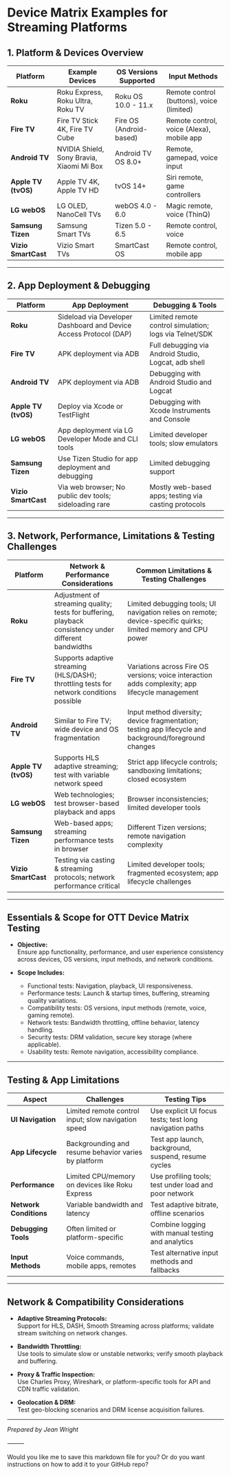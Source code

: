 
# Device Matrix Examples for Streaming Platforms

## 1. Platform & Devices Overview

| Platform         | Example Devices                     | OS Versions Supported      | Input Methods                      |
|------------------|-----------------------------------|---------------------------|----------------------------------|
| **Roku**         | Roku Express, Roku Ultra, Roku TV | Roku OS 10.0 - 11.x       | Remote control (buttons), voice (limited)  |
| **Fire TV**      | Fire TV Stick 4K, Fire TV Cube    | Fire OS (Android-based)   | Remote control, voice (Alexa), mobile app  |
| **Android TV**   | NVIDIA Shield, Sony Bravia, Xiaomi Mi Box | Android TV OS 8.0+         | Remote, gamepad, voice input      |
| **Apple TV (tvOS)** | Apple TV 4K, Apple TV HD           | tvOS 14+                   | Siri remote, game controllers      |
| **LG webOS**     | LG OLED, NanoCell TVs             | webOS 4.0 - 6.0            | Magic remote, voice (ThinQ)        |
| **Samsung Tizen**| Samsung Smart TVs                  | Tizen 5.0 - 6.5            | Remote control, voice              |
| **Vizio SmartCast** | Vizio Smart TVs                   | SmartCast OS               | Remote control, mobile app         |

---

## 2. App Deployment & Debugging

| Platform         | App Deployment                                         | Debugging & Tools                                |
|------------------|--------------------------------------------------------|-------------------------------------------------|
| **Roku**         | Sideload via Developer Dashboard and Device Access Protocol (DAP) | Limited remote control simulation; logs via Telnet/SDK |
| **Fire TV**      | APK deployment via ADB                                  | Full debugging via Android Studio, Logcat, adb shell |
| **Android TV**   | APK deployment via ADB                                  | Debugging with Android Studio and Logcat        |
| **Apple TV (tvOS)** | Deploy via Xcode or TestFlight                       | Debugging with Xcode Instruments and Console    |
| **LG webOS**     | App deployment via LG Developer Mode and CLI tools      | Limited developer tools; slow emulators          |
| **Samsung Tizen**| Use Tizen Studio for app deployment and debugging       | Limited debugging support                        |
| **Vizio SmartCast** | Via web browser; No public dev tools; sideloading rare          | Mostly web-based apps; testing via casting protocols |

---

## 3. Network, Performance, Limitations & Testing Challenges

| Platform         | Network & Performance Considerations                   | Common Limitations & Testing Challenges                |
|------------------|-------------------------------------------------------|--------------------------------------------------------|
| **Roku**         | Adjustment of streaming quality; tests for buffering, playback consistency under different bandwidths | Limited debugging tools; UI navigation relies on remote; device-specific quirks; limited memory and CPU power |
| **Fire TV**      | Supports adaptive streaming (HLS/DASH); throttling tests for network conditions possible | Variations across Fire OS versions; voice interaction adds complexity; app lifecycle management |
| **Android TV**   | Similar to Fire TV; wide device and OS fragmentation  | Input method diversity; device fragmentation; testing app lifecycle and background/foreground changes |
| **Apple TV (tvOS)** | Supports HLS adaptive streaming; test with variable network speed | Strict app lifecycle controls; sandboxing limitations; closed ecosystem |
| **LG webOS**     | Web technologies; test browser-based playback and apps | Browser inconsistencies; limited developer tools      |
| **Samsung Tizen**| Web-based apps; streaming performance tests in browser | Different Tizen versions; remote navigation complexity |
| **Vizio SmartCast** | Testing via casting & streaming protocols; network performance critical | Limited developer tools; fragmented ecosystem; app lifecycle challenges |
---

## Essentials & Scope for OTT Device Matrix Testing

- **Objective:**  
  Ensure app functionality, performance, and user experience consistency across devices, OS versions, input methods, and network conditions.

- **Scope Includes:**  
  - Functional tests: Navigation, playback, UI responsiveness.  
  - Performance tests: Launch & startup times, buffering, streaming quality variations.  
  - Compatibility tests: OS versions, input methods (remote, voice, gaming remote).  
  - Network tests: Bandwidth throttling, offline behavior, latency handling.  
  - Security tests: DRM validation, secure key storage (where applicable).  
  - Usability tests: Remote navigation, accessibility compliance.

---

## Testing & App Limitations

| Aspect                | Challenges                                             | Testing Tips                                     |
|-----------------------|--------------------------------------------------------|-------------------------------------------------|
| **UI Navigation**     | Limited remote control input; slow navigation speed     | Use explicit UI focus tests; test long navigation paths |
| **App Lifecycle**     | Backgrounding and resume behavior varies by platform   | Test app launch, background, suspend, resume cycles |
| **Performance**       | Limited CPU/memory on devices like Roku Express         | Use profiling tools; test under load and poor network |
| **Network Conditions**| Variable bandwidth and latency                          | Test adaptive bitrate, offline scenarios        |
| **Debugging Tools**   | Often limited or platform-specific                      | Combine logging with manual testing and analytics|
| **Input Methods**     | Voice commands, mobile apps, remotes                     | Test alternative input methods and fallbacks    |

---

## Network & Compatibility Considerations

- **Adaptive Streaming Protocols:**  
  Support for HLS, DASH, Smooth Streaming across platforms; validate stream switching on network changes.

- **Bandwidth Throttling:**  
  Use tools to simulate slow or unstable networks; verify smooth playback and buffering.

- **Proxy & Traffic Inspection:**  
  Use Charles Proxy, Wireshark, or platform-specific tools for API and CDN traffic validation.

- **Geolocation & DRM:**  
  Test geo-blocking scenarios and DRM license acquisition failures.

---

*Prepared by Jean Wright*


⸻

Would you like me to save this markdown file for you? Or do you want instructions on how to add it to your GitHub repo?
